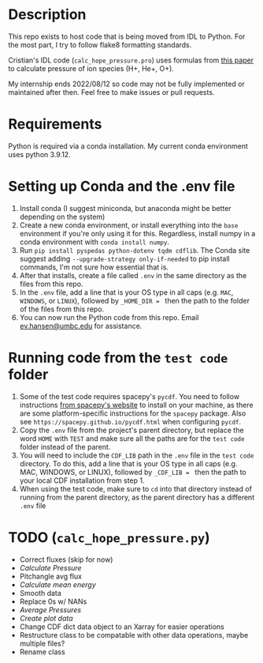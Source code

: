 # Description
This repo exists to host code that is being moved from IDL to Python. For the most part, I try to follow flake8 formatting standards. 

Cristian's IDL code (``calc_hope_pressure.pro``) uses formulas from [this paper](https://agupubs.onlinelibrary.wiley.com/doi/10.1029/2019JA026695) to calculate pressure of ion species (H+, He+, O+).

My internship ends 2022/08/12 so code may not be fully implemented or maintained after then. Feel free to make issues or pull requests.


# Requirements
Python is required via a conda installation. My current conda environment uses python 3.9.12.

# Setting up Conda and the .env file
1) Install conda (I suggest miniconda, but anaconda might be better depending on the system)
2) Create a new conda environment, or install everything into the ``base`` environment if you're only using it for this. Regardless, install numpy in a conda environment with ``conda install numpy``. 
3) Run ``pip install pyspedas python-dotenv tqdm cdflib``. The Conda site suggest adding ``--upgrade-strategy only-if-needed`` to pip install commands, I'm not sure how essential that is.
4) After that installs, create a file called ``.env`` in the same directory as the files from this repo.
5) In the ``.env`` file,  add a line that is your OS type in all caps (e.g. ``MAC``, ``WINDOWS``, or ``LINUX``), followed by ``_HOME_DIR = `` then the path to the folder of the files from this repo.
6) You can now run the Python code from this repo. Email ev.hansen@umbc.edu for assistance.

# Running code from the ``test code`` folder
1) Some of the test code requires spacepy's ``pycdf``. You need to follow instructions [from spacepy's website](https://spacepy.github.io/) to install on your machine, as there are some platform-specific instructions for the ``spacepy`` package. Also see ``https://spacepy.github.io/pycdf.html`` when configuring ``pycdf``.
2) Copy the ``.env`` file from the project's parent directory, but replace the word ``HOME`` with ``TEST`` and make sure all the paths are for the ``test code`` folder instead of the parent.
3) You will need to include the ``CDF_LIB`` path in the ``.env`` file in the ``test code`` directory. To do this, add a line that is your OS type in all caps (e.g. MAC, WINDOWS, or LINUX), followed by ``_CDF_LIB = `` then the path to your local CDF installation from step 1.
4) When using the test code, make sure to ``cd`` into that directory instead of running from the parent directory, as the parent directory has a different ``.env`` file

# TODO (``calc_hope_pressure.py``)
- Correct fluxes (skip for now)
- *Calculate Pressure*
- Pitchangle avg flux
- *Calculate mean energy*
- Smooth data
- Replace 0s w/ NANs
- *Average Pressures*
- *Create plot data*
- Change CDF dict data object to an Xarray for easier
  operations
- Restructure class to be compatable with other 
  data operations, maybe multiple files?
- Rename class